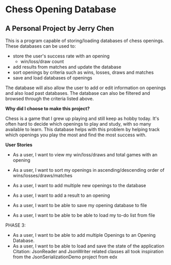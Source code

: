 # Chess Opening Database

## A Personal Project by Jerry Chen

This is a program capable of storing/loading databases of chess openings.
These databases can be used to:
- store the user's success rate with an opening 
  - win/loss/draw count
- add results from matches and update the database
- sort openings by criteria such as wins, losses, draws and matches
- save and load databases of openings



The database will also allow the user to add or edit information on openings 
and also load past databases. The database can also be filtered and browsed 
through the criteria listed above.

**Why did I choose to make this project?**

Chess is a game that I grew up playing and still keep as hobby today. It's often hard to decide
which openings to play and study, with so many available to learn. 
This database helps with this problem by helping track which openings you play the most
and find the most success with.

**User Stories**
- As a user, I want to view my win/loss/draws and total games with an opening
- As a user, I want to sort my openings in ascending/descending order of wins/losses/draws/matches
- As a user, I want to add multiple new openings to the database
- As a user, I want to add a result to an opening

- As a user, I want to be able to save my opening database to file
- As a user, I want to be able to be able to load my to-do list from file

PHASE 3:
- As a user, I want to be able to add multiple Openings to an Opening Database.
- As a user, I want to be able to load and save the state of the application
Citation: JsonReader and JsonWriter related classes all took inspiration from the JsonSerializationDemo project
from edx